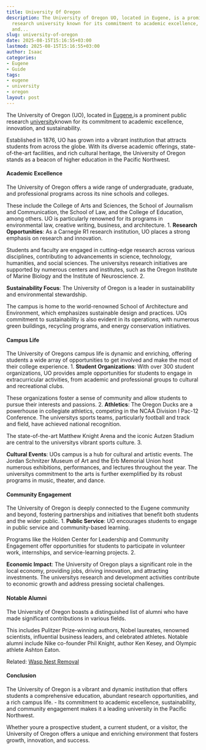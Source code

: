 ```yaml
---
title: University Of Oregon
description: The University of Oregon UO, located in Eugene, is a prominent public
  research university known for its commitment to academic excellence, innovation,
  and...
slug: university-of-oregon
date: 2025-08-15T15:16:55+03:00
lastmod: 2025-08-15T15:16:55+03:00
author: Isaac
categories:
- Eugene
- Guide
tags:
- eugene
- university
- oregon
layout: post
---
```

The University of Oregon (UO), located in [Eugene](https://pestpolicy.com/hendricks-park/),is a prominent public research [university](https://pestpolicy.com/western-washington-university-wwu/)known for its commitment to academic excellence, innovation, and sustainability.

Established in 1876, UO has grown into a vibrant institution that attracts students from across the globe. With its diverse academic offerings, state-of-the-art facilities, and rich cultural heritage, the University of Oregon stands as a beacon of higher education in the Pacific Northwest.

####  Academic Excellence

The University of Oregon offers a wide range of undergraduate, graduate, and professional programs across its nine schools and colleges.

These include the College of Arts and Sciences, the School of Journalism and Communication, the School of Law, and the College of Education, among others. UO is particularly renowned for its programs in environmental law, creative writing, business, and architecture. 1. **Research Opportunities**: As a Carnegie R1 research institution, UO places a strong emphasis on research and innovation.

Students and faculty are engaged in cutting-edge research across various disciplines, contributing to advancements in science, technology, humanities, and social sciences. The universitys research initiatives are supported by numerous centers and institutes, such as the Oregon Institute of Marine Biology and the Institute of Neuroscience. 2.

**Sustainability Focus**: The University of Oregon is a leader in sustainability and environmental stewardship.

The campus is home to the world-renowned School of Architecture and Environment, which emphasizes sustainable design and practices. UOs commitment to sustainability is also evident in its operations, with numerous green buildings, recycling programs, and energy conservation initiatives.

####  Campus Life

The University of Oregons campus life is dynamic and enriching, offering students a wide array of opportunities to get involved and make the most of their college experience. 1. **Student Organizations**: With over 300 student organizations, UO provides ample opportunities for students to engage in extracurricular activities, from academic and professional groups to cultural and recreational clubs.

These organizations foster a sense of community and allow students to pursue their interests and passions. 2. **Athletics**: The Oregon Ducks are a powerhouse in collegiate athletics, competing in the NCAA Division I Pac-12 Conference. The universitys sports teams, particularly football and track and field, have achieved national recognition.

The state-of-the-art Matthew Knight Arena and the iconic Autzen Stadium are central to the universitys vibrant sports culture. 3.

**Cultural Events**: UOs campus is a hub for cultural and artistic events. The Jordan Schnitzer Museum of Art and the Erb Memorial Union host numerous exhibitions, performances, and lectures throughout the year. The universitys commitment to the arts is further exemplified by its robust programs in music, theater, and dance.

####  Community Engagement

The University of Oregon is deeply connected to the Eugene community and beyond, fostering partnerships and initiatives that benefit both students and the wider public. 1. **Public Service**: UO encourages students to engage in public service and community-based learning.

Programs like the Holden Center for Leadership and Community Engagement offer opportunities for students to participate in volunteer work, internships, and service-learning projects. 2.

**Economic Impact**: The University of Oregon plays a significant role in the local economy, providing jobs, driving innovation, and attracting investments. The universitys research and development activities contribute to economic growth and address pressing societal challenges.

####  Notable Alumni

The University of Oregon boasts a distinguished list of alumni who have made significant contributions in various fields.

This includes Pulitzer Prize-winning authors, Nobel laureates, renowned scientists, influential business leaders, and celebrated athletes. Notable alumni include Nike co-founder Phil Knight, author Ken Kesey, and Olympic athlete Ashton Eaton.

Related: [Wasp Nest Removal](https://pestpolicy.com/wasp-nest-removal-in-eugene/)

####  Conclusion

The University of Oregon is a vibrant and dynamic institution that offers students a comprehensive education, abundant research opportunities, and a rich campus life. - Its commitment to academic excellence, sustainability, and community engagement makes it a leading university in the Pacific Northwest.

Whether youre a prospective student, a current student, or a visitor, the University of Oregon offers a unique and enriching environment that fosters growth, innovation, and success.
